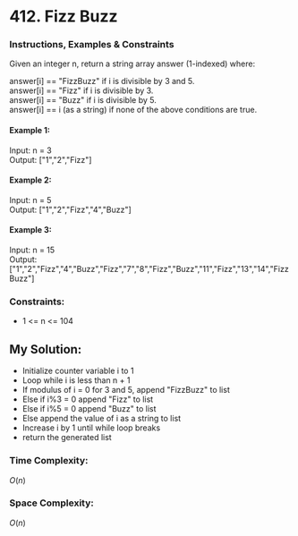 # 412. Fizz Buzz

### Instructions, Examples & Constraints

Given an integer n, return a string array answer (1-indexed) where:

answer[i] == "FizzBuzz" if i is divisible by 3 and 5.  
answer[i] == "Fizz" if i is divisible by 3.  
answer[i] == "Buzz" if i is divisible by 5.  
answer[i] == i (as a string) if none of the above conditions are true.
 

#### Example 1:

Input: n = 3  
Output: ["1","2","Fizz"]

#### Example 2:

Input: n = 5  
Output: ["1","2","Fizz","4","Buzz"]

#### Example 3:

Input: n = 15  
Output: ["1","2","Fizz","4","Buzz","Fizz","7","8","Fizz","Buzz","11","Fizz","13","14","FizzBuzz"]
 

### Constraints:
- 1 <= n <= 104

## My Solution:

- Initialize counter variable i to 1
- Loop while i is less than n + 1
- If modulus of i = 0 for 3 and 5, append "FizzBuzz" to list
- Else if i%3 = 0 append "Fizz" to list
- Else if i%5 = 0 append "Buzz" to list
- Else append the value of i as a string to list
- Increase i by 1 until while loop breaks
- return the generated list

### Time Complexity:

$O(n)$

### Space Complexity:

$O(n)$

